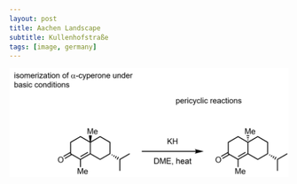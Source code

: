 ```yaml
---
layout: post
title: Aachen Landscape
subtitle: Kullenhofstraße
tags: [image, germany]
---
```

![](../assets/Picture2.png)
